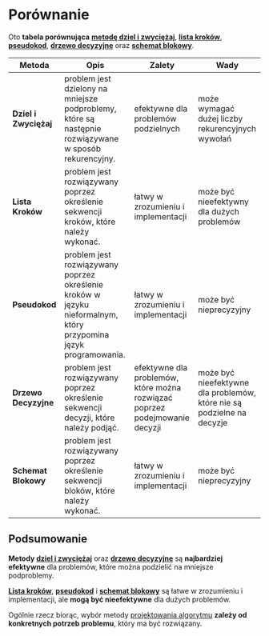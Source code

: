 # Porównanie

Oto **tabela porównująca** [**metodę dziel i zwyciężaj**](diz.md), [**lista kroków**](lk.md), [**pseudokod**](pse.md), [**drzewo decyzyjne**](dd.md) oraz [**schemat blokowy**](sb.md).

| Metoda | Opis | Zalety | Wady |
|---|---|---|---|
| **Dziel i Zwyciężaj** | problem jest dzielony na mniejsze podproblemy, które są następnie rozwiązywane w sposób rekurencyjny. | efektywne dla problemów podzielnych | może wymagać dużej liczby rekurencyjnych wywołań |
| **Lista Kroków** | problem jest rozwiązywany poprzez określenie sekwencji kroków, które należy wykonać. | łatwy w zrozumieniu i implementacji | może być nieefektywny dla dużych problemów |
| **Pseudokod** | problem jest rozwiązywany poprzez określenie kroków w języku nieformalnym, który przypomina język programowania. | łatwy w zrozumieniu i implementacji | może być nieprecyzyjny |
| **Drzewo Decyzyjne** | problem jest rozwiązywany poprzez określenie sekwencji decyzji, które należy podjąć. | efektywne dla problemów, które można rozwiązać poprzez podejmowanie decyzji | może być nieefektywne dla problemów, które nie są podzielne na decyzje |
| **Schemat Blokowy** | problem jest rozwiązywany poprzez określenie sekwencji bloków, które należy wykonać. | łatwy w zrozumieniu i implementacji | może być nieprecyzyjny |

## Podsumowanie
**Metody [dziel i zwyciężaj](diz.md)** oraz [**drzewo decyzyjne**](dd.md) są **najbardziej efektywne** dla problemów, które można podzielić na mniejsze podproblemy.

[**Lista kroków**](lk.md), [**pseudokod**](pse.md) i [**schemat blokowy**](sb.md) są łatwe w zrozumieniu i implementacji, ale **mogą być nieefektywne** dla dużych problemów.

Ogólnie rzecz biorąc, wybór metody [projektowania algorytmu](index.html) **zależy od konkretnych potrzeb problemu**, który ma być rozwiązany.
